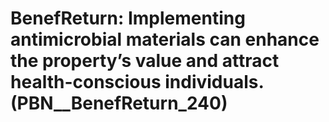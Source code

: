 # BenefReturn: __Implementing antimicrobial materials can enhance the property’s value and attract health-conscious individuals.__ (PBN__BenefReturn_240)


